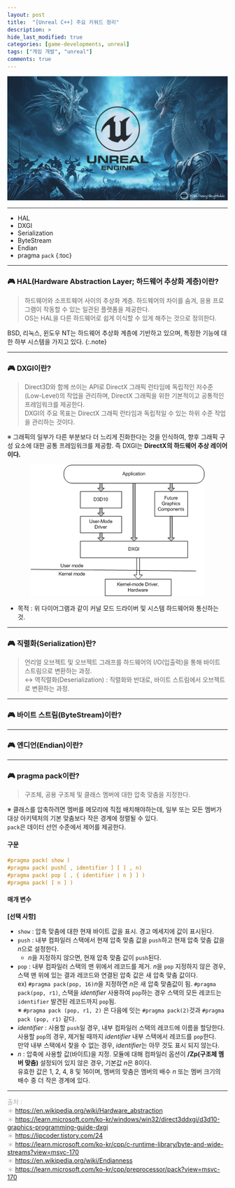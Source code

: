 ```yaml
---
layout: post
title:  "[Unreal C++] 주요 키워드 정리"
description: >
hide_last_modified: true
categories: [game-developments, unreal]
tags: ["게임 개발", "unreal"]
comments: true
---
```


<p align="center">
  <img src="../../../assets/img/blog/unreal/unreal_img.png"/>
</p>

----

* HAL
* DXGI
* Serialization
* ByteStream
* Endian
* pragma `pack`
{:toc}

----
### 🎮 HAL(Hardware Abstraction Layer; 하드웨어 추상화 계층)이란?
> 하드웨어와 소프트웨어 사이의 추상화 계층. 하드웨어의 차이를 숨겨, 응용 프로그램이 작동할 수 있는 일관된 플랫폼을 제공한다. <br>
OS는 HAL을 다른 하드웨어로 쉽게 이식할 수 있게 해주는 것으로 정의한다.


BSD, 리눅스, 윈도우 NT는 하드웨어 추상화 계층에 기반하고 있으며, 특정한 기능에 대한 하부 시스템을 가지고 있다.
{:.note}

----
### 🎮 DXGI이란?
> Direct3D와 함께 쓰이는 API로 DirectX 그래픽 런타임에 독립적인 저수준(Low-Level)의 작업을 관리하며, DirectX 그래픽을 위한 기본적이고 공통적인 프레임워크를 제공한다. <br>
DXGI의 주요 목표는 DirectX 그래픽 런타임과 독립적일 수 있는 하위 수준 작업을 관리하는 것이다. <br>

※ 그래픽의 일부가 다른 부분보다 더 느리게 진화한다는 것을 인식하여, 향후 그래픽 구성 요소에 대한 공통 프레임워크를 제공함. 즉 DXGI는 **DirectX의 하드웨어 추상 레이어이다.**

<p align="center">
  <img src="../../../assets/img/blog/unreal/DXGI.png"/>
</p>

- 목적 : 위 다이어그램과 같이 커널 모드 드라이버 및 시스템 하드웨어와 통신하는 것.

----
### 🎮 직렬화(Serialization)란?
> 언리얼 오브젝트 및 오브젝트 그래프를 하드웨어의 I/O(입출력)을 통해 바이트 스트림으로 변환하는 과정. <br>
↔ 역직렬화(Deserialization) : 직렬화와 반대로, 바이트 스트림에서 오브젝트로 변환하는 과정.

----
### 🎮 바이트 스트림(ByteStream)이란?
>


----
### 🎮 엔디언(Endian)이란?
>


----
### 🎮 pragma pack이란?
> 구조체, 공용 구조체 및 클래스 멤버에 대한 압축 맞춤을 지정한다.

※ 클래스를 압축하려면 멤버를 메모리에 직접 배치해야하는데, 일부 또는 모든 멤버가 대상 아키텍처의 기본 맞춤보다 작은 경계에 정렬될 수 있다. <br>
`pack`은 데이터 선언 수준에서 제어를 제공한다.


#### 구문

```cpp
#pragma pack( show )
#pragma pack( push[ , identifier ] [ ] , n)
#pragma pack( pop [ , { identifier | n } ] )
#pragma pack( [ n ] )
```

#### 매개 변수

**[선택 사항]**
* `show` : 압축 맞춤에 대한 현재 바이트 값을 표시. 경고 메세지에 값이 표시된다.
* `push` : 내부 컴파일러 스택에서 현재 압축 맞춤 값을 `push`하고 현재 압축 맞춤 값을 *n*으로 설정한다. <br>
  * *n*을 지정하지 않으면, 현재 압축 맞춤 값이 `push`된다.
* `pop` : 내부 컴파일러 스택의 맨 위에서 레코드를 제거. *n*을 `pop` 지정하지 않은 경우, 스택 맨 위에 있는 결과 레코드와 연결된 압축 값은 새 압축 맞춤 값이다. <br>
ex) `#pragma pack(pop, 16)`*n*을 지정하면 *n*은 새 압축 맞춤값이 됨.
`#pragma pack(pop, r1)`, 스택을 *identifier* 사용하여 `pop`하는 경우 스택의 모든 레코드는 `identifier` 발견된 레코드까지 `pop`됨. <br>
※ `#pragma pack (pop, r1, 2)` 은 다음에 잇는 `#pragma pack(2)`것과 `#pragma pack (pop, r1)` 같다.
* *identifier* : 사용할 `push`일 경우, 내부 컴파일러 스택의 레코드에 이름을 할당한다. <br>
사용할 `pop`의 경우, 제거될 때까지 *identifier* 내부 스택에서 레코드를 `pop`한다. <br> 
만약 내부 스택에서 찾을 수 없는 경우, *identifier*는 아무 것도 표시 되지 않는다.
* *n* : 압축에 사용할 값(바이트)을 지정. 모듈에 대해 컴파일러 옵션이 **/Zp(구조체 멤버 맞춤)** 설정되어 있지 않은 경우, 기본값 *n*은 8이다. <br>
유효한 값은 1, 2, 4, 8 및 16이며, 멤버의 맞춤은 멤버의 배수 *n* 또는 멤버 크기의 배수 중 더 작은 경계에 있다.

----
<span style="color:darkgray; font-size:14px;"> 출처 : <br>
＊ https://en.wikipedia.org/wiki/Hardware_abstraction <br>
＊ https://learn.microsoft.com/ko-kr/windows/win32/direct3ddxgi/d3d10-graphics-programming-guide-dxgi <br>
＊ https://lipcoder.tistory.com/24 <br>
＊ https://learn.microsoft.com/ko-kr/cpp/c-runtime-library/byte-and-wide-streams?view=msvc-170 <br>
＊ https://en.wikipedia.org/wiki/Endianness <br>
＊ https://learn.microsoft.com/ko-kr/cpp/preprocessor/pack?view=msvc-170 <br>
</span>